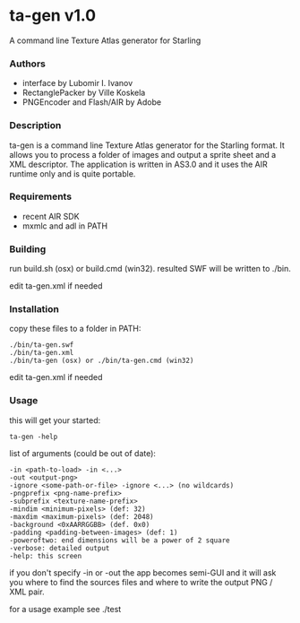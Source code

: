 # ta-gen v1.0
A command line Texture Atlas generator for Starling

### Authors

- interface by Lubomir I. Ivanov
- RectanglePacker by Ville Koskela
- PNGEncoder and Flash/AIR by Adobe

### Description

ta-gen is a command line Texture Atlas generator for the Starling format.
It allows you to process a folder of images and output a sprite sheet and a XML
descriptor. The application is written in AS3.0 and it uses the AIR runtime
only and is quite portable.

### Requirements

- recent AIR SDK
- mxmlc and adl in PATH

### Building

run build.sh (osx) or build.cmd (win32). resulted SWF will be written to ./bin.

edit ta-gen.xml if needed

### Installation

copy these files to a folder in PATH:
```
./bin/ta-gen.swf
./bin/ta-gen.xml
./bin/ta-gen (osx) or ./bin/ta-gen.cmd (win32)
```

edit ta-gen.xml if needed

### Usage

this will get your started:
```
ta-gen -help
```

list of arguments (could be out of date):
```
-in <path-to-load> -in <...>
-out <output-png>
-ignore <some-path-or-file> -ignore <...> (no wildcards)
-pngprefix <png-name-prefix>
-subprefix <texture-name-prefix>
-mindim <minimum-pixels> (def: 32)
-maxdim <maximum-pixels> (def: 2048)
-background <0xAARRGGBB> (def. 0x0)
-padding <padding-between-images> (def: 1)
-poweroftwo: end dimensions will be a power of 2 square
-verbose: detailed output
-help: this screen
```

if you don't specify -in or -out the app becomes semi-GUI and it will ask you
where to find the sources files and where to write the output PNG / XML pair.

for a usage example see ./test
